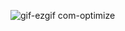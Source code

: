 ![gif-ezgif com-optimize](https://github.com/user-attachments/assets/4d0f246d-63bb-451f-8b48-8e632cc4b54f)
